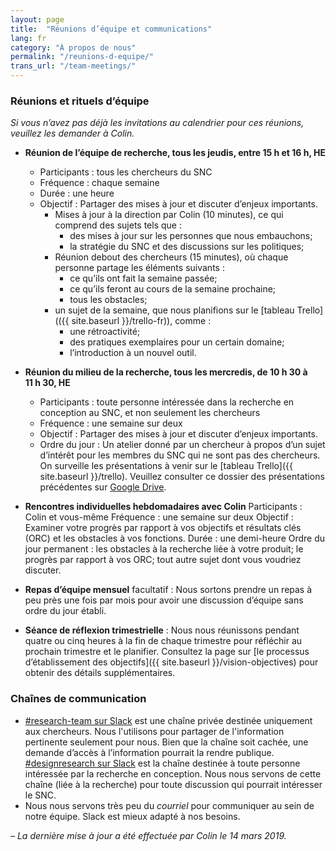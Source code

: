 ```yaml
---
layout: page
title:  "Réunions d’équipe et communications"
lang: fr
category: "À propos de nous"
permalink: "/reunions-d-equipe/"
trans_url: "/team-meetings/"
---
```


### Réunions et rituels d’équipe

_Si vous n’avez pas déjà les invitations au calendrier pour ces réunions, veuillez les demander à Colin._

* **Réunion de l’équipe de recherche, tous les jeudis, entre 15 h et 16 h, HE**
  * Participants : tous les chercheurs du SNC
  * Fréquence : chaque semaine
  * Durée : une heure
  * Objectif : Partager des mises à jour et discuter d’enjeux importants.
    * Mises à jour à la direction par Colin (10 minutes), ce qui comprend des sujets tels que :
      * des mises à jour sur les personnes que nous embauchons;
      * la stratégie du SNC et des discussions sur les politiques;
    * Réunion debout des chercheurs (15 minutes), où chaque personne partage les éléments suivants :
      * ce qu’ils ont fait la semaine passée;
      * ce qu’ils feront au cours de la semaine prochaine;
      * tous les obstacles;
    * un sujet de la semaine, que nous planifions sur le [tableau Trello](({{ site.baseurl }}/trello-fr)), comme :
      * une rétroactivité;
      * des pratiques exemplaires pour un certain domaine;
      * l’introduction à un nouvel outil.

* **Réunion du milieu de la recherche, tous 	les mercredis, de 10 h 30 à 11 h 30, HE**
  * Participants : toute personne intéressée dans la recherche en conception au SNC, et non seulement les chercheurs
  * Fréquence : une semaine sur deux
  * Objectif : Partager des mises à jour et discuter d’enjeux importants.
  * Ordre du jour : Un atelier donné par un chercheur à propos d’un sujet d’intérêt pour les membres du SNC qui ne sont pas des chercheurs. On surveille les présentations à venir sur le [tableau Trello]({{ site.baseurl }}/trello). Veuillez consulter ce dossier des présentations précédentes sur [Google Drive](https://drive.google.com/drive/folders/1MLZZ14YNoGiWC-GagP7oW1oMbr1rJ4Yk).

* **Rencontres individuelles hebdomadaires avec Colin**
Participants : Colin et vous-même
Fréquence : une semaine sur deux
Objectif : Examiner votre progrès par rapport à vos objectifs et résultats clés (ORC) et les obstacles à vos fonctions.
Durée : une demi-heure
Ordre du jour permanent :
les obstacles à la recherche liée à votre produit;
le progrès par rapport à vos ORC;
tout autre sujet dont vous voudriez discuter.

* **Repas d’équipe mensuel** facultatif : Nous sortons prendre un repas à peu près une fois par mois pour avoir une discussion d’équipe sans ordre du jour établi.

* **Séance de réflexion trimestrielle** : Nous nous réunissons pendant quatre ou cinq heures à la fin de chaque trimestre pour réfléchir au prochain trimestre et le planifier. Consultez la page sur [le processus d’établissement des objectifs]({{ site.baseurl }}/vision-objectives) pour obtenir des détails supplémentaires.  

### Chaînes de communication

* [#research-team sur Slack](https://gcdigital.slack.com/messages/GD4QR095W/details/) est une chaîne privée destinée uniquement aux chercheurs. Nous l'utilisons pour partager de l'information pertinente seulement pour nous. Bien que la chaîne soit cachée, une demande d’accès à l’information pourrait la rendre publique.  [#designresearch sur Slack](https://gcdigital.slack.com/messages/GD4QR095W/details/) est la chaîne destinée à toute personne intéressée par la recherche en conception. Nous nous servons de cette chaîne (liée à la recherche) pour toute discussion qui pourrait intéresser le SNC.
* Nous nous servons très peu du *courriel* pour communiquer au sein de notre équipe. Slack est mieux adapté à nos besoins.

_– La dernière mise à jour a été effectuée par Colin le 14 mars 2019._
